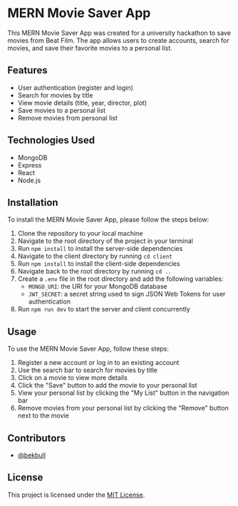 # MERN Movie Saver App

This MERN Movie Saver App was created for a university hackathon to save movies from Beat Film. The app allows users to create accounts, search for movies, and save their favorite movies to a personal list.

## Features

- User authentication (register and login)
- Search for movies by title
- View movie details (title, year, director, plot)
- Save movies to a personal list
- Remove movies from personal list

## Technologies Used

- MongoDB
- Express
- React
- Node.js

## Installation

To install the MERN Movie Saver App, please follow the steps below:

1. Clone the repository to your local machine
2. Navigate to the root directory of the project in your terminal
3. Run `npm install` to install the server-side dependencies
4. Navigate to the client directory by running `cd client`
5. Run `npm install` to install the client-side dependencies
6. Navigate back to the root directory by running `cd ..`
7. Create a `.env` file in the root directory and add the following variables:
   - `MONGO_URI`: the URI for your MongoDB database
   - `JWT_SECRET`: a secret string used to sign JSON Web Tokens for user authentication
8. Run `npm run dev` to start the server and client concurrently

## Usage

To use the MERN Movie Saver App, follow these steps:

1. Register a new account or log in to an existing account
2. Use the search bar to search for movies by title
3. Click on a movie to view more details
4. Click the "Save" button to add the movie to your personal list
5. View your personal list by clicking the "My List" button in the navigation bar
6. Remove movies from your personal list by clicking the "Remove" button next to the movie

## Contributors

- [@bekbull](https://github.com/bekbull)

## License

This project is licensed under the [MIT License](https://opensource.org/licenses/MIT).


